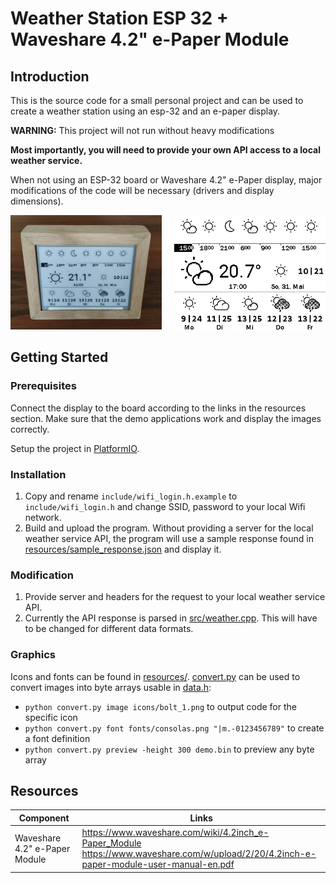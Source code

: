 # Weather Station ESP 32 + Waveshare 4.2" e-Paper Module

## Introduction
This is the source code for a small personal project and can be used to create a weather station using an esp-32 and an e-paper display.

**WARNING:** This project will not run without heavy modifications

**Most importantly, you will need to provide your own API access to a local weather service.**

When not using an ESP-32 board or Waveshare 4.2" e-Paper display, major modifications of the code will be necessary (drivers and display dimensions). 

<div style="text-align:center;"><img src="resources/demo_1.jpg" style="margin-right:4%;" width="48%"/><img src="resources/demo_2.png" width="48%" /></div>

## Getting Started

### Prerequisites
Connect the display to the board according to the links in the resources section. Make sure that the demo applications work and display the images correctly.

Setup the project in [PlatformIO](https://platformio.org/platformio-ide).

### Installation
1. Copy and rename `include/wifi_login.h.example` to `include/wifi_login.h` and change SSID, password to your local Wifi network.
2. Build and upload the program. Without providing a server for the local weather service API, the program will use a sample response found in [resources/sample_response.json](resources/sample_response.json) and display it.

### Modification
1. Provide server and headers for the request to your local weather service API.
2. Currently the API response is parsed in [src/weather.cpp](src/weather.cpp). This will have to be changed for different data formats.

### Graphics
Icons and fonts can be found in [resources/](resources/). [convert.py](resources/convert.py) can be used to convert images into byte arrays usable in [data.h](include/data.h):
- `python convert.py image icons/bolt_1.png` to output code for the specific icon
- `python convert.py font fonts/consolas.png "|m.-0123456789"` to create a font definition
- `python convert.py preview -height 300 demo.bin` to preview any byte array

## Resources
| Component | Links |
| - | - |
| Waveshare 4.2" e-Paper Module | https://www.waveshare.com/wiki/4.2inch_e-Paper_Module<br>https://www.waveshare.com/w/upload/2/20/4.2inch-e-paper-module-user-manual-en.pdf |